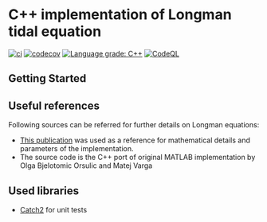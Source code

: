 # C++ implementation of Longman tidal equation

[![ci](https://github.com/iporoskun/longman/actions/workflows/ci.yml/badge.svg)](https://github.com/iporoskun/longman/actions/workflows/ci.yml)
[![codecov](https://codecov.io/gh/iporoskun/longman/branch/main/graph/badge.svg)](https://codecov.io/gh/iporoskun/longman)
[![Language grade: C++](https://img.shields.io/lgtm/grade/cpp/github/cpp-best-practices/gui_starter_template)](https://lgtm.com/projects/g/cpp-best-practices/gui_starter_template/context:cpp)
[![CodeQL](https://github.com/iporoskun/longman/actions/workflows/codeql-analysis.yml/badge.svg)](https://github.com/iporoskun/longman/actions/workflows/codeql-analysis.yml)

## Getting Started

## Useful references

Following sources can be referred for further details on Longman equations:

* [This publication](https://sbgf.org.br/revista/index.php/rbgf/article/viewFile/793/416) was used as a reference for mathematical details and parameters of the implementation.
* The source code is the C++ port of original MATLAB implementation by Olga Bjelotomic Orsulic and Matej Varga      


## Used libraries

* [Catch2](https://github.com/catchorg/Catch2/) for unit tests